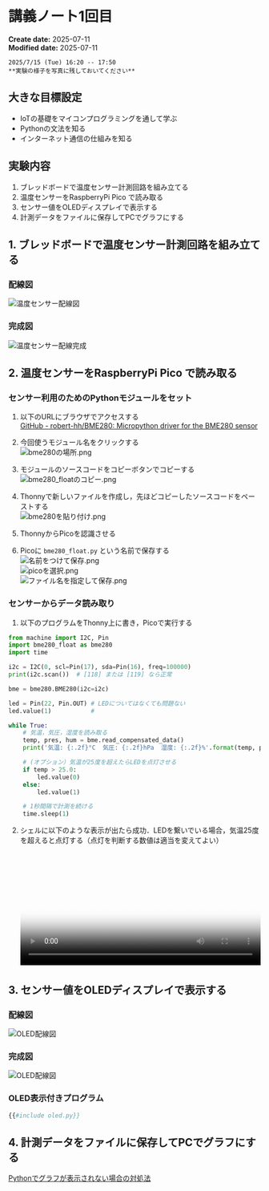 # 講義ノート1回目

<div class="meta-info">

**Create date:** 2025-07-11  
**Modified date:** 2025-07-11

</div>

```admonish info
2025/7/15 (Tue) 16:20 -- 17:50  
**実験の様子を写真に残しておいてください**
```

## 大きな目標設定
- IoTの基礎をマイコンプログラミングを通して学ぶ
- Pythonの文法を知る
- インターネット通信の仕組みを知る

## 実験内容
1. ブレッドボードで温度センサー計測回路を組み立てる
2. 温度センサーをRaspberryPi Pico で読み取る
3. センサー値をOLEDディスプレイで表示する
4. 計測データをファイルに保存してPCでグラフにする

## 1. ブレッドボードで温度センサー計測回路を組み立てる
### 配線図
![温度センサー配線図](../images/teaching-pico-bme280-wiring.png)

### 完成図
![温度センサー配線完成](../images/teaching-wiring-complete.png)

## 2. 温度センサーをRaspberryPi Pico で読み取る
### センサー利用のためのPythonモジュールをセット
1. 以下のURLにブラウザでアクセスする  
[GitHub - robert-hh/BME280: Micropython driver for the BME280 sensor](https://github.com/robert-hh/BME280/tree/master)
    
2. 今回使うモジュール名をクリックする  
![bme280の場所.png](../images/teaching-bme280-location.png)
    
3. モジュールのソースコードをコピーボタンでコピーする  
![bme280_floatのコピー.png](../images/teaching-bme280-float-copy.png)
    
4. Thonnyで新しいファイルを作成し，先ほどコピーしたソースコードをペーストする  
![bme280を貼り付け.png](../images/teaching-bme280-paste.png)
    
5. ThonnyからPicoを認識させる
6. Picoに `bme280_float.py` という名前で保存する  
![名前をつけて保存.png](../images/teaching-thonny-save-as.png)  
![picoを選択.png](../images/teaching-thonny-select-pico.png)  
![ファイル名を指定して保存.png](../images/teaching-thonny-save-filename.png)  

### センサーからデータ読み取り

1. 以下のプログラムをThonny上に書き，Picoで実行する
```python
from machine import I2C, Pin
import bme280_float as bme280
import time

i2c = I2C(0, scl=Pin(17), sda=Pin(16), freq=100000)
print(i2c.scan())  # [118] または [119] なら正常

bme = bme280.BME280(i2c=i2c)

led = Pin(22, Pin.OUT) # LEDについてはなくても問題ない
led.value(1)           # 

while True:
    # 気温，気圧，湿度を読み取る
    temp, pres, hum = bme.read_compensated_data()
    print('気温: {:.2f}°C  気圧: {:.2f}hPa  湿度: {:.2f}%'.format(temp, pres / 100, hum))

    # (オプション）気温が25度を超えたらLEDを点灯させる
    if temp > 25.0:
        led.value(0)
    else:
        led.value(1)

    # 1秒間隔で計測を続ける
    time.sleep(1)
```
    
2. シェルに以下のような表示が出たら成功．LEDを繋いでいる場合，気温25度を超えると点灯する（点灯を判断する数値は適当を変えてよい）
  <video controls poster="../images/teaching-temperature-sensor-preview.png"
  style="width: 100%; height: auto;">
    <source src="../images/teaching-temperature-sensor-reading.mov"
  </video>

## 3. センサー値をOLEDディスプレイで表示する
### 配線図
![OLED配線図](../images/teaching-pico配線_BME280.png)
### 完成図
![OLED配線図](../images/teaching-pico配線_BME280_完成.jpeg)
### OLED表示付きプログラム
```python
{{#include oled.py}}
```

## 4. 計測データをファイルに保存してPCでグラフにする
[Pythonでグラフが表示されない場合の対処法](matplotlib-troubleshooting.md)
